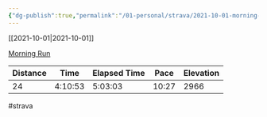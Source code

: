 ```yaml
---
{"dg-publish":true,"permalink":"/01-personal/strava/2021-10-01-morning-run/"}
---
```



[[2021-10-01\|2021-10-01]]

[Morning Run](https://www.strava.com/activities/6054144485)

| Distance | Time    | Elapsed Time | Pace  | Elevation |
| -------- | ------- | ------------ | ----- | --------- |
| 24       | 4:10:53 | 5:03:03      | 10:27 | 2966      |




#strava
